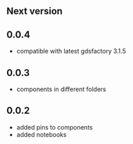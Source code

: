 ## Next version

## 0.0.4

- compatible with latest gdsfactory 3.1.5

## 0.0.3

- components in different folders


## 0.0.2

- added pins to components
- added notebooks
